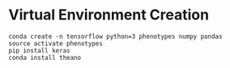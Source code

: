 # Virtual Environment Creation

```
conda create -n tensorflow python=3 phenotypes numpy pandas
source activate phenotypes
pip install keras
conda install theano
```
